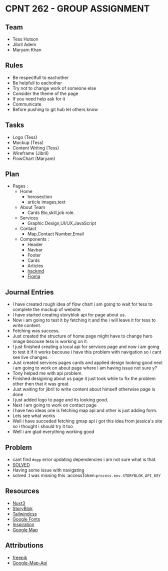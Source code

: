# CPNT 262 - GROUP ASSIGNMENT

## 



## Team
- Tess Hutson
- Jibril Adem
- Maryam Khan

## Rules

- Be respectfull to eachother
- Be helpfull to eachother
- Try not to change work of someone else
- Consider the theme of the page
- If you need help ask for it
- Communicate
- Before pushing to git hub let others know

## Tasks

- Logo (Tess)
- Mockup (Tess)
- Content Writing (Tess)
- Wireframe (Jibril)
- FlowChart (Maryam)

## Plan

 - Pages :
     - Home
        - herosection
        - article
            images,text
     - About Team
        - Cards
           Bio,skill,job role.
     - Services
       - Graphic Design,UI/UX,JavaScript
     - Contact
        - Map,Contact Number,Email
   - Components :
       - Header
       - Navbar
       - Footer
       - Cards
       - Articles
     - [hackmd](https://hackmd.io/Xeq--taORAuCBjLpOH0SsQ?both) 
     - [Figma](https://www.figma.com/file/GcUnHwF836HBozFskuJHdx/Group-Project---Design-Concept?node-id=0%3A1)

## Journal Entries
 - I have created rough idea of flow chart i am going to wait for tess to complete the 
   mockup of website.
 - I have started creating storyblok api for page about us.
 - Now i am going to test it by fetching it and the i will leave it for tess to write content.
 - Fetching was success.
 - Just created the structure of home page might have to change hero image becouse tess is working on 
   it.
 - I just finished creating a local api for services page and now i am going to test it if it works
  becouse i have this problem with navigation so i cant see live changes.
 - Just created services pages cards and applied design looking good next i am going to work on about page
   where i am having issue not sure y?
 - Tony helped me with api problem.
 - Finished desigining about us page it just took while to fix the problem other then that it was great.
 - Just waiting for jibril to write content about himself otherwise page is done
 - I  just added logo to page and its looking good.
 - Next i am going to work on contact page 
 - I have two ideas one is fetching map api and other is just adding form.
 - Lets see what works 
 - Well i have succeded fetching gmap api i got this idea from jessica's site so i thought i should try it too
 - Well i am glad everything working good
 
 ## Problem
 - cant find `#app` error updating dependencies  i am not sure what is that.
 - [SOLVED](https://github.com/storyblok/storyblok-vue/issues/13)
 - Having some issue with navigating 
 -  solved :I was missing this :accessToken:`process.env.STORYBLOK_API_KEY`
## Resources

 - [Nuxt3](https://v3.nuxtjs.org/)
 - [StoryBlok](https://www.storyblok.com/mp/storyblok-meets-vue3-nuxt3)
 - [Tailwindcss](https://tailwindcss.nuxtjs.org/tailwind/config/)
 - [Google Fonts](https://google-fonts.nuxtjs.org/setup)
 - [Inspiration](https://www.hilvy.io/)
 - [Google Map](https://developers.google.com/maps/documentation/embed/get-started)

## Attributions

- [freepik](https://www.freepik.com/premium-vector/concept-web-design-website-page-development-working-processtemplate-landing-page-website_18981803.htm#query=web%20development&position=31&from_view=search)
- [Google-Map-Api](https://developers.google.com/maps/documentation/embed/get-started)